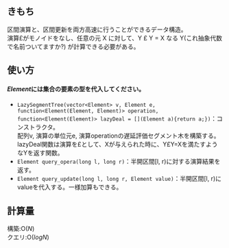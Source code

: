 ## きもち  
区間演算と、区間更新を両方高速に行うことができるデータ構造。  
演算£がモノイドをなし、任意の元 X に対して、Y £ Y = X なる Y(これ抽象代数で名前ついてますか?) が計算できる必要がある。

## 使い方  
#### $Element$には集合の要素の型を代入してください。
- `LazySegmentTree(vector<Element> v, Element e, function<Element(Element, Element)> operation, 
function<Element(Element)> lazyDeal = [](Element a){return a;})`：コンストラクタ。  
配列v, 演算の単位元e, 演算operationの遅延評価セグメント木を構築する。  
lazyDeal関数は演算を£として、Xが与えられた時に、Y£Y=Xを満たすようなYを返す関数。  
- `Element query_opera(long l, long r)`：半開区間\[l, r)に対する演算結果を返す。  
- `Element query_update(long l, long r, Element value)`：半開区間\[l, r)にvalueを代入する。一様加算もできる。

## 計算量

構築:$\mathrm{O}(N)$  
クエリ:$\mathrm{O}(logN)$  
